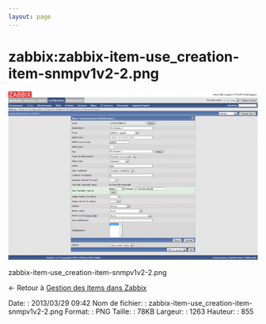 ```yaml
---
layout: page
---
```


zabbix:zabbix-item-use\_creation-item-snmpv1v2-2.png
====================================================

[![zabbix-item-use\_creation-item-snmpv1v2-2.png](../../assets/media/zabbix/zabbix-item-use_creation-item-snmpv1v2-2.png@cache=&w=900&h=609 "zabbix-item-use_creation-item-snmpv1v2-2.png")](../../assets/media/zabbix/zabbix-item-use_creation-item-snmpv1v2-2.png@cache= "Afficher le fichier original")

zabbix-item-use\_creation-item-snmpv1v2-2.png

← Retour à [Gestion des items dans
Zabbix](../../zabbix/zabbix-item-use.html "zabbix:zabbix-item-use")

Date:
:   2013/03/29 09:42
Nom de fichier:
:   zabbix-item-use\_creation-item-snmpv1v2-2.png
Format:
:   PNG
Taille:
:   78KB
Largeur:
:   1263
Hauteur:
:   855

